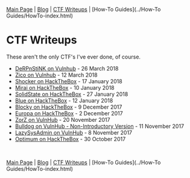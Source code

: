 [Main Page](../index.html) \| [Blog](https://github.com/berzerk0/GitPage/wiki/Post-Listing) \| [CTF Writeups](../CTF-Writeups/CTF-index.html) \| [How-To Guides](../How-To Guides/HowTo-index.html) <br>

# CTF Writeups

These aren't the only CTF's I've ever done, of course.

* [DeRPnStiNK on Vulnhub](Derpnstink-Vulnhub.md) - 26 March 2018
* [Zico on Vulnhub](Zico-Vulnhub.html) - 12 March 2018
* [Shocker on HackTheBox](Shocker-HTB.html) - 17 January 2018
* [Mirai on HackTheBox](Mirai-HTB.html) - 10 January 2018
* [SolidState on HackTheBox](SolidState-HTB.html) - 27 January 2018
* [Blue on HackTheBox](Blue-HTB.html) - 12 January 2018
* [Blocky on HackTheBox](Blocky-HTB.html) - 9 December 2017
* [Europa on HackTheBox](Europa-HTB.html) - 2 December 2017
* [ZorZ on VulnHub](ZorZ-Vulnhub.html) - 20 November 2017
* [Bulldog on VulnHub - Non-Introductory Version](Bulldog-Vulnhub-NonIntro.html) - 11 November 2017
* [LazySysAdmin on VulnHub](LazySysAdmin-VulnHub.html) - 8  November 2017
* [Optimum on HackTheBox](Optimum-HTB.html) - 30 October 2017



<br>

[Main Page](../index.html) \| [Blog](https://github.com/berzerk0/GitPage/wiki/Post-Listing) \| [CTF Writeups](../CTF-Writeups/CTF-index.html) \| [How-To Guides](../How-To Guides/HowTo-index.html) <br>

